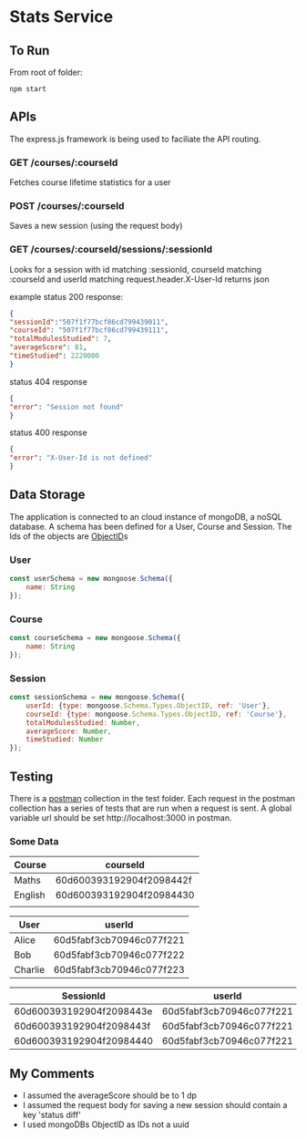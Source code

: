 # Stats Service

## To Run
From  root of folder:
```
npm start
```

## APIs
The express.js framework is being used to faciliate the API routing.

### GET /courses/:courseId
Fetches course lifetime statistics for a user
### POST /courses/:courseId
Saves a new session (using the request body)
### GET /courses/:courseId/sessions/:sessionId
Looks for a session with id matching :sessionId, courseId matching :courseId and userId matching request.header.X-User-Id 
returns json

example status 200 response:

```JSON
{
"sessionId":"507f1f77bcf86cd799439011",
"courseId": "507f1f77bcf86cd799439111",
"totalModulesStudied": 7,
"averageScore": 81,
"timeStudied": 2220000
}
```

status 404 response
```JSON
{
"error": "Session not found"
}
```

status 400 response
```JSON
{
"error": "X-User-Id is not defined"
}
```

## Data Storage
The application is connected to an cloud instance of mongoDB, a noSQL database. A schema has been defined for a User, Course and Session. The Ids of the objects are [ObjectID](https://docs.mongodb.com/manual/reference/method/ObjectId/)s

### User
```javascript
const userSchema = new mongoose.Schema({
	name: String
});
```

### Course
```javascript
const courseSchema = new mongoose.Schema({
	name: String
});
```

### Session
```javascript
const sessionSchema = new mongoose.Schema({
	userId: {type: mongoose.Schema.Types.ObjectID, ref: 'User'},
	courseId: {type: mongoose.Schema.Types.ObjectID, ref: 'Course'},
	totalModulesStudied: Number,
	averageScore: Number,
	timeStudied: Number
});
```

## Testing
There is a [postman](http://postman.com) collection in the test folder. Each request in the postman collection has a series of tests that are run when a request is sent. A global variable url should be set http://localhost:3000 in postman.

### Some Data
| Course  | courseId                 |
|---------|--------------------------|
| Maths   | 60d600393192904f2098442f |
| English | 60d600393192904f20984430 |
|         |                          | 


| User    | userId                   |
|---------|--------------------------|
| Alice   | 60d5fabf3cb70946c077f221 |
| Bob     | 60d5fabf3cb70946c077f222 |
| Charlie | 60d5fabf3cb70946c077f223 |


| SessionId                | userId                   | courseId                 |
|--------------------------|--------------------------|--------------------------|
| 60d600393192904f2098443e | 60d5fabf3cb70946c077f221 | 60d600393192904f2098442f | 
| 60d600393192904f2098443f | 60d5fabf3cb70946c077f221 | 60d600393192904f2098442f | 
| 60d600393192904f20984440 | 60d5fabf3cb70946c077f221 | 60d600393192904f2098442f | 

## My Comments
- I assumed the averageScore should be to 1 dp
- I assumed the request body for saving a new session should contain a key 'status diff'
- I used mongoDBs ObjectID as IDs not a uuid